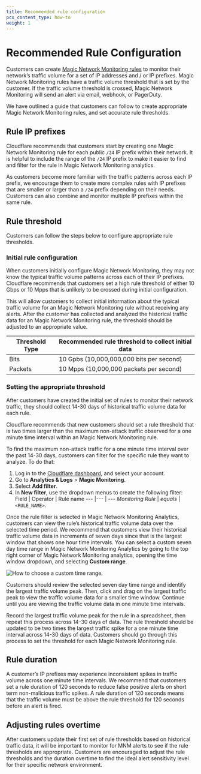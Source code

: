 ```yaml
---
title: Recommended rule configuration
pcx_content_type: how-to
weight: 1
---
```


# Recommended Rule Configuration

Customers can create [Magic Network Monitoring rules](/magic-network-monitoring/rules/) to monitor their network’s traffic volume for a set of IP addresses and / or IP prefixes. Magic Network Monitoring rules have a traffic volume threshold that is set by the customer. If the traffic volume threshold is crossed, Magic Network Monitoring will send an alert via email, webhook, or PagerDuty.

We have outlined a guide that customers can follow to create appropriate Magic Network Monitoring rules, and set accurate rule thresholds.

## Rule IP prefixes

Cloudflare recommends that customers start by creating one Magic Network Monitoring rule for each public `/24` IP prefix within their network. It is helpful to include the range of the `/24` IP prefix to make it easier to find and filter for the rule in Magic Network Monitoring analytics.

As customers become more familiar with the traffic patterns across each IP prefix, we encourage them to create more complex rules with IP prefixes that are smaller or larger than a `/24` prefix depending on their needs. Customers can also combine and monitor multiple IP prefixes within the same rule.

## Rule threshold

Customers can follow the steps below to configure appropriate rule thresholds.

### Initial rule configuration

When customers initially configure Magic Network Monitoring, they may not know the typical traffic volume patterns across each of their IP prefixes. Cloudflare recommends that customers set a high rule threshold of either 10 Gbps or 10 Mpps that is unlikely to be crossed during initial configuration.

This will allow customers to collect initial information about the typical traffic volume for an Magic Network Monitoring rule without receiving any alerts. After the customer has collected and analyzed the historical traffic data for an Magic Network Monitoring rule, the threshold should be adjusted to an appropriate value.

Threshold Type | Recommended rule threshold to collect initial data
---            | ---
Bits           | 10 Gpbs (10,000,000,000 bits per second)
Packets        | 10 Mpps (10,000,000 packets per second)

### Setting the appropriate threshold

After customers have created the initial set of rules to monitor their network traffic, they should collect 14-30 days of historical traffic volume data for each rule.

Cloudflare recommends that new customers should set a rule threshold that is two times larger than the maximum non-attack traffic observed for a one minute time interval within an Magic Network Monitoring rule.

To find the maximum non-attack traffic for a one minute time interval over the past 14-30 days, customers can filter for the specific rule they want to analyze. To do that: 

1. Log in to the [Cloudflare dashboard](https://dash.cloudflare.com/login), and select your account.
2. Go to **Analytics & Logs** > **Magic Monitoring**.
3. Select **Add filter**.
4. In **New filter**, use the dropdown menus to create the following filter:
    Field           | Operator | Rule name
    ---             |---       | ---
    _Monitoring Rule_ | _equals_   | `<RULE_NAME>`.

Once the rule filter is selected in Magic Network Monitoring Analytics, customers can view the rule’s historical traffic volume data over the selected time period. We recommend that customers view their historical traffic volume data in increments of seven days since that is the largest window that shows one hour time intervals. You can select a custom seven day time range in Magic Network Monitoring Analytics by going to the top right corner of Magic Network Monitoring analytics, opening the time window dropdown, and selecting **Custom range**.

![How to choose a custom time range.](/images/magic-network-monitoring/custom-time-range.png)

Customers should review the selected seven day time range and identify the largest traffic volume peak. Then, click and drag on the largest traffic peak to view the traffic volume data for a smaller time window. Continue until you are viewing the traffic volume data in one minute time intervals. 

Record the largest traffic volume peak for the rule in a spreadsheet, then repeat this process across 14-30 days of data. The rule threshold should be updated to be two times the largest traffic spike for a one minute time interval across 14-30 days of data. Customers should go through this process to set the threshold for each Magic Network Monitoring rule.

## Rule duration

A customer’s IP prefixes may experience inconsistent spikes in traffic volume across one minute time intervals. We recommend that customers set a rule duration of 120 seconds to reduce false positive alerts on short term non-malicious traffic spikes. A rule duration of 120 seconds means that the traffic volume must be above the rule threshold for 120 seconds before an alert is fired.

## Adjusting rules overtime

After customers update their first set of rule thresholds based on historical traffic data, it will be important to monitor for MNM alerts to see if the rule thresholds are appropriate. Customers are encouraged to adjust the rule thresholds and the duration overtime to find the ideal alert sensitivity level for their specific network environment.